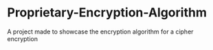 # Proprietary-Encryption-Algorithm
A project made to showcase the encryption algorithm for a cipher encryption
